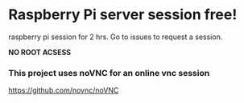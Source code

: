 # Raspberry Pi server session free!

raspberry pi session for 2 hrs. Go to issues to request a session.

**NO ROOT ACSESS**

### This project uses noVNC for an online vnc session

https://github.com/novnc/noVNC
